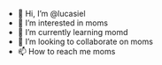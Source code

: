 - 👋 Hi, I’m @lucasiel
- 👀 I’m interested in moms
- 🌱 I’m currently learning momd
- 💞️ I’m looking to collaborate on moms
- 📫 How to reach me moms

<!---
lucasiel/lucasiel is a ✨ special ✨ repository because its `README.md` (this file) appears on your GitHub profile.
You can click the Preview link to take a look at your changes.
--->
